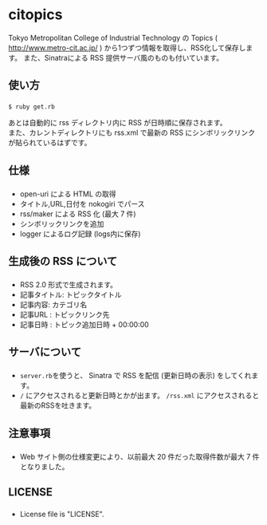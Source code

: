 citopics
========

Tokyo Metropolitan College of Industrial Technology の Topics ( http://www.metro-cit.ac.jp/ ) から1つずつ情報を取得し、RSS化して保存します。
また、Sinatraによる RSS 提供サーバ風のものも付いています。

使い方
-----
### ###
    $ ruby get.rb
あとは自動的に rss ディレクトリ内に RSS が日時順に保存されます。    
また、カレントディレクトリにも rss.xml で最新の RSS にシンボリックリンクが貼られているはずです。

仕様
----
### ###
+ open-uri による HTML の取得
+ タイトル,URL,日付を nokogiri でパース
+ rss/maker による RSS 化 (最大 7 件)
+ シンボリックリンクを追加
+ logger によるログ記録 (logs内に保存)

生成後の RSS について
-----
### ###
+ RSS 2.0 形式で生成されます。
 + 記事タイトル: トピックタイトル
 + 記事内容: カテゴリ名
 + 記事URL : トピックリンク先
 + 記事日時 : トピック追加日時 + 00:00:00

サーバについて
-----
### ###
+ ``server.rb``を使うと、 Sinatra で RSS を配信 (更新日時の表示) をしてくれます。
+ ```/``` にアクセスされると更新日時とかが出ます。 ```/rss.xml``` にアクセスされると最新のRSSを吐きます。

注意事項
-----
### ###
+ Web サイト側の仕様変更により、以前最大 20 件だった取得件数が最大 7 件となりました。

LICENSE
-----
### ###
+ License file is "LICENSE".
